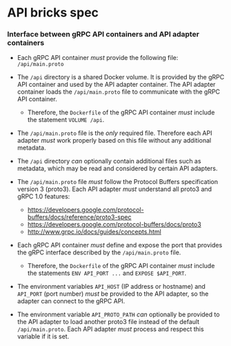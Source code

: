 # API bricks spec

### Interface between gRPC API containers and API adapter containers

* Each gRPC API container *must* provide the following file: `/api/main.proto`

* The `/api` directory is a shared Docker volume. It is provided by the gRPC API container and used by the API adapter container. The API adapter container loads the `/api/main.proto` file to communicate with the gRPC API container.
  * Therefore, the `Dockerfile` of the gRPC API container *must* include the statement `VOLUME /api`.

* The `/api/main.proto` file is the *only* required file. Therefore each API adapter *must* work properly based on this file without any additional metadata.

* The `/api` directory *can* optionally contain additional files such as metadata, which may be read and considered by certain API adapters.

* The `/api/main.proto` file *must* follow the Protocol Buffers specification version 3 (proto3). Each API adapter *must* understand all proto3 and gRPC 1.0 features:
  * https://developers.google.com/protocol-buffers/docs/reference/proto3-spec
  * https://developers.google.com/protocol-buffers/docs/proto3
  * http://www.grpc.io/docs/guides/concepts.html

* Each gRPC API container *must* define and expose the port that provides the gRPC interface described by the `/api/main.proto` file.
  * Therefore, the `Dockerfile` of the gRPC API container *must* include the statements `ENV API_PORT ...` and `EXPOSE $API_PORT`.

* The environment variables `API_HOST` (IP address or hostname) and `API_PORT` (port number) *must* be provided to the API adapter, so the adapter can connect to the gRPC API.

* The environment variable `API_PROTO_PATH` *can* optionally be provided to the API adapter to load another proto3 file instead of the default `/api/main.proto`. Each API adapter *must* process and respect this variable if it is set.
